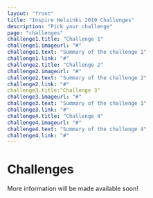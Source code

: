 ```yaml
---
layout: "front"
title: "Inspire Helsinki 2019 Challenges"
description: "Pick your challenge"
page: "challenges"
challenge1.title: "Challenge 1"
challenge1.imageurl: "#"
challenge1.text: "Summary of the challenge 1"
challenge1.link: "#"
challenge2.title: "Challenge 2"
challenge2.imageurl: "#"
challenge2.text: "Summary of the challenge 2"
challenge2.link: "#"
challenge3.title:"Challenge 3"
challenge3.imageurl: "#"
challenge3.text: "Summary of the challenge 3"
challenge3.link: "#"
challenge4.title: "Challenge 4"
challenge4.imageurl: "#"
challenge4.text: "Summary of the challenge 4"
challenge4.link: "#"
---
```

# Challenges
More information will be made available soon!
